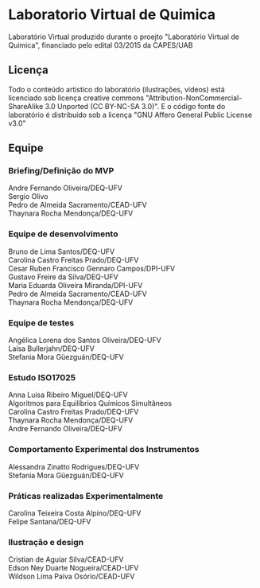 # Laboratorio Virtual de Quimica

Laboratório Virtual produzido durante o proejto "Laboratório Virtual de Quimica", financiado pelo edital 03/2015 da CAPES/UAB

## Licença
Todo o conteúdo artistico do laboratório (ilustrações, vídeos) está licenciado sob licença creative commons "Attribution-NonCommercial-ShareAlike 3.0 Unported (CC BY-NC-SA 3.0)". E o código fonte do laboratório é distribuído sob a licença "GNU Affero General Public License v3.0"

## Equipe
### Briefing/Definição do MVP
Andre Fernando Oliveira/DEQ-UFV  
Sergio Olivo  
Pedro de Almeida Sacramento/CEAD-UFV  
Thaynara Rocha Mendonça/DEQ-UFV  

### Equipe de desenvolvimento
Bruno de Lima Santos/DEQ-UFV  
Carolina Castro Freitas Prado/DEQ-UFV  
Cesar Ruben Francisco Gennaro Campos/DPI-UFV  
Gustavo Freire da Silva/DEQ-UFV  
Maria Eduarda Oliveira Miranda/DPI-UFV  
Pedro de Almeida Sacramento/CEAD-UFV  
Thaynara Rocha Mendonça/DEQ-UFV  

### Equipe de testes
Angélica Lorena dos Santos Oliveira/DEQ-UFV  
Laísa Bullerjahn/DEQ-UFV  
Stefania Mora Güezguán/DEQ-UFV  

### Estudo ISO17025
Anna Luisa Ribeiro Miguel/DEQ-UFV  
Algoritmos para Equilíbrios Químicos Simultâneos  
Carolina Castro Freitas Prado/DEQ-UFV  
Thaynara Rocha Mendonça/DEQ-UFV  
Andre Fernando Oliveira/DEQ-UFV  

### Comportamento Experimental dos Instrumentos
Alessandra Zinatto Rodrigues/DEQ-UFV  
Stefania Mora Güezguán/DEQ-UFV  

### Práticas realizadas Experimentalmente
Carolina Teixeira Costa Alpino/DEQ-UFV  
Felipe Santana/DEQ-UFV  

### Ilustração e design
Cristian de Aguiar Silva/CEAD-UFV  
Edson Ney Duarte Nogueira/CEAD-UFV  
Wildson Lima Paiva Osório/CEAD-UFV  
